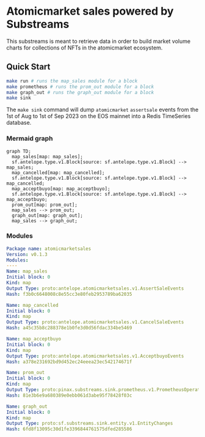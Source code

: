 # Atomicmarket sales powered by **Substreams**

This substreams is meant to retrieve data in order to build market volume charts for collections of NFTs in the atomicmarket ecosystem.

## Quick Start

```bash
make run # runs the map_sales module for a block
make prometheus # runs the prom_out module for a block
make graph_out # runs the graph_out module for a block
make sink
```
The `make sink` command will dump `atomicmarket` `assertsale` events from the 1st of Aug to 1st of Sep 2023 on the EOS mainnet into a Redis TimeSeries database.

### Mermaid graph
```mermaid
graph TD;
  map_sales[map: map_sales];
  sf.antelope.type.v1.Block[source: sf.antelope.type.v1.Block] --> map_sales;
  map_cancelled[map: map_cancelled];
  sf.antelope.type.v1.Block[source: sf.antelope.type.v1.Block] --> map_cancelled;
  map_acceptbuyo[map: map_acceptbuyo];
  sf.antelope.type.v1.Block[source: sf.antelope.type.v1.Block] --> map_acceptbuyo;
  prom_out[map: prom_out];
  map_sales --> prom_out;
  graph_out[map: graph_out];
  map_sales --> graph_out;
```

### Modules
```yaml
Package name: atomicmarketsales
Version: v0.1.3
Modules:
----
Name: map_sales
Initial block: 0
Kind: map
Output Type: proto:antelope.atomicmarketsales.v1.AssertSaleEvents
Hash: f3b0c6648008c8e55cc3e80feb2953789ba62035

Name: map_cancelled
Initial block: 0
Kind: map
Output Type: proto:antelope.atomicmarketsales.v1.CancelSaleEvents
Hash: a45c35b8c288378e1b0fe3d0d56fdac334be5469

Name: map_acceptbuyo
Initial block: 0
Kind: map
Output Type: proto:antelope.atomicmarketsales.v1.AcceptbuyoEvents
Hash: a378e231692bd9d452ec24eeea23ec542174671f

Name: prom_out
Initial block: 0
Kind: map
Output Type: proto:pinax.substreams.sink.prometheus.v1.PrometheusOperations
Hash: 81e3b6e9a680389e0ebb061d3abe95f78428f03c

Name: graph_out
Initial block: 0
Kind: map
Output Type: proto:sf.substreams.sink.entity.v1.EntityChanges
Hash: 6fd8f13095c30d1fe3396844761575dfed285586
```